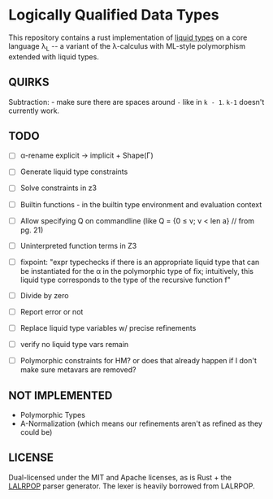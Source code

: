 Logically Qualified Data Types
==============================

This repository contains a rust implementation of [liquid
types](http://goto.ucsd.edu/~rjhala/liquid/liquid_types.pdf) on a core
language λ<sub>L</sub> -- a variant of the λ-calculus with ML-style
polymorphism extended with liquid types.

QUIRKS
------

Subtraction: - make sure there are spaces around `-` like in `k - 1`. `k-1` doesn't currently work.


TODO
----

- [ ] α-rename explicit -> implicit + Shape(Γ)

- [ ] Generate liquid type constraints
- [ ] Solve constraints in z3
- [ ] Builtin functions - in the builtin type environment and evaluation context
- [ ] Allow specifying Q on commandline (like Q = {0 ≤ ν; ν < len a} // from pg. 21)
- [ ] Uninterpreted function terms in Z3
- [ ] fixpoint: "expr typechecks if there is an appropriate liquid type that can be instantiated for the α in the polymorphic type of fix; intuitively, this liquid type corresponds to the type of the recursive function f"
- [ ] Divide by zero
- [ ] Report error or not
- [ ] Replace liquid type variables w/ precise refinements
- [ ] verify no liquid type vars remain
- [ ] Polymorphic constraints for HM?  or does that already happen if I don't make sure metavars are removed?

NOT IMPLEMENTED
---------------

- Polymorphic Types
- A-Normalization (which means our refinements aren't as refined as they could be)


LICENSE
-------

Dual-licensed under the MIT and Apache licenses, as is Rust + the
[LALRPOP](https://github.com/nikomatsakis/lalrpop) parser generator.
The lexer is heavily borrowed from LALRPOP.
